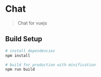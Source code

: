 # Chat
> Chat for vuejs

## Build Setup

``` bash
# install dependencies
npm install

# build for production with minification
npm run build

```
